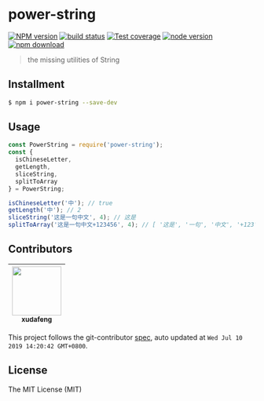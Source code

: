 # power-string

[![NPM version][npm-image]][npm-url]
[![build status][travis-image]][travis-url]
[![Test coverage][coveralls-image]][coveralls-url]
[![node version][node-image]][node-url]
[![npm download][download-image]][download-url]

[npm-image]: https://img.shields.io/npm/v/power-string.svg
[npm-url]: https://npmjs.org/package/power-string
[travis-image]: https://img.shields.io/travis/xudafeng/power-string.svg
[travis-url]: https://travis-ci.org/xudafeng/power-string
[coveralls-image]: https://img.shields.io/coveralls/xudafeng/power-string.svg
[coveralls-url]: https://coveralls.io/r/xudafeng/power-string?branch=master
[node-image]: https://img.shields.io/badge/node.js-%3E=_8-green.svg
[node-url]: http://nodejs.org/download/
[download-image]: https://img.shields.io/npm/dm/power-string.svg
[download-url]: https://npmjs.org/package/power-string

> the missing utilities of String

## Installment

```bash
$ npm i power-string --save-dev
```

## Usage

```javascript
const PowerString = require('power-string');
const {
  isChineseLetter,
  getLength,
  sliceString,
  splitToArray
} = PowerString;

isChineseLetter('中'); // true
getLength('中'); // 2
sliceString('这是一句中文', 4); // 这是
splitToArray('这是一句中文+123456', 4); // [ '这是', '一句', '中文', '+123', '456' ]
```

<!-- GITCONTRIBUTOR_START -->

## Contributors

|[<img src="https://avatars1.githubusercontent.com/u/1011681?v=4" width="100px;"/><br/><sub><b>xudafeng</b></sub>](https://github.com/xudafeng)<br/>|
| :---: |


This project follows the git-contributor [spec](https://github.com/xudafeng/git-contributor), auto updated at `Wed Jul 10 2019 14:20:42 GMT+0800`.

<!-- GITCONTRIBUTOR_END -->

## License

The MIT License (MIT)
